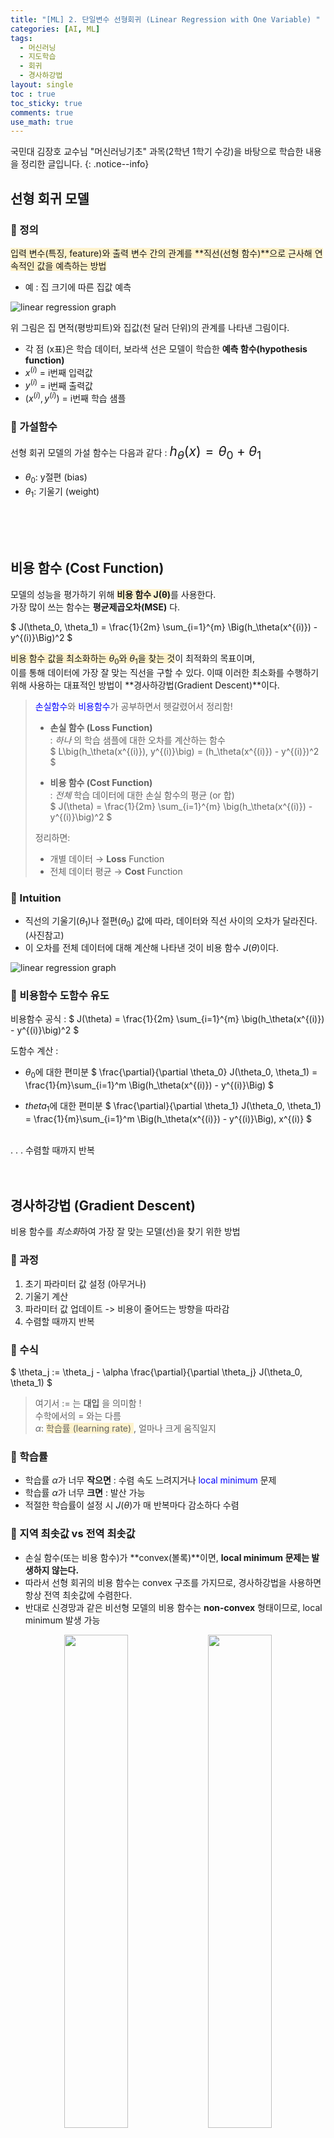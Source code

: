 ```yaml
---
title: "[ML] 2. 단일변수 선형회귀 (Linear Regression with One Variable) "
categories: [AI, ML]
tags:
  - 머신러닝
  - 지도학습
  - 회귀
  - 경사하강법
layout: single
toc : true
toc_sticky: true
comments: true
use_math: true
---
```


국민대 김장호 교수님 "머신러닝기초" 과목(2학년 1학기 수강)을 바탕으로 학습한 내용을 정리한 글입니다.
{: .notice--info}


## 선형 회귀 모델
### 🐾 정의
<span style="background-color: #fff3cd">입력 변수(특징, feature)와 출력 변수 간의 관계를 **직선(선형 함수)**으로 근사해 연속적인 값을 예측하는 방법 </span>
- 예 : 집 크기에 따른 집값 예측 



![linear regression graph](/assets/images/linear_regression_example.png)  

위 그림은 집 면적(평방피트)와 집값(천 달러 단위)의 관계를 나타낸 그림이다. 
- 각 점 (x표)은 학습 데이터, 보라색 선은 모델이 학습한 **예측 함수(hypothesis function)**
- $x^{(i)}$ = i번째 입력값 
- $y^{(i)}$ = i번째 출력값 
- $(x^{(i)}, y^{(i)})$ = i번째 학습 샘플


### 🐾 가설함수
선형 회귀 모델의 가설 함수는 다음과 같다 : 
<span style="font-size:150%"> $h_\theta(x) = \theta_0 + \theta_1$ </span>

- $\theta_0$: y절편 (bias)  
- $\theta_1$: 기울기 (weight)  

<br> 
<br> 
<br> 

## 비용 함수 (Cost Function)
모델의 성능을 평가하기 위해 <span style="background-color: #fff3cd">**비용 함수 J(θ)**</span>를 사용한다.
<br> 가장 많이 쓰는 함수는 **평균제곱오차(MSE)** 다.

$
J(\theta_0, \theta_1) = \frac{1}{2m} \sum_{i=1}^{m} \Big(h_\theta(x^{(i)}) - y^{(i)}\Big)^2
$

<span style="background-color: #fff3cd">비용 함수 값을 최소화하는 $\theta_0$와 $\theta_1$을 찾는 것</span>이 최적화의 목표이며,  
이를 통해 데이터에 가장 잘 맞는 직선을 구할 수 있다. 이때 이러한 최소화를 수행하기 위해 사용하는 대표적인 방법이 **경사하강법(Gradient Descent)**이다.

> <span style="color: blue">손실함수</span>와 <span style="color: blue">비용함수</span>가 공부하면서 헷갈렸어서 정리함! <br> 
> - **손실 함수 (Loss Function)**  
>   : _하나_ 의 학습 샘플에 대한 오차를 계산하는 함수  
>   $ L\big(h_\theta(x^{(i)}), y^{(i)}\big) = (h_\theta(x^{(i)}) - y^{(i)})^2 $
>
> - **비용 함수 (Cost Function)**  
>   : _전체_ 학습 데이터에 대한 손실 함수의 평균 (or 합)  
>   $ J(\theta) = \frac{1}{2m} \sum_{i=1}^{m} \big(h_\theta(x^{(i)}) - y^{(i)}\big)^2 $
>
> 정리하면:  
> - 개별 데이터 → **Loss**  Function
> - 전체 데이터 평균 → **Cost** Function


### 🐾 Intuition
- 직선의 기울기($\theta_1$)나 절편($\theta_0$) 값에 따라, 데이터와 직선 사이의 오차가 달라진다. (사진참고)
- 이 오차를 전체 데이터에 대해 계산해 나타낸 것이 비용 함수 $J(\theta)$이다.  

![linear regression graph](/assets/images/linear_regression_costf_example.png)  


### 🐾 비용함수 도함수 유도
비용함수 공식 :  $ J(\theta) = \frac{1}{2m} \sum_{i=1}^{m} \big(h_\theta(x^{(i)}) - y^{(i)}\big)^2 $

도함수 계산 : 
- $\theta_0$에 대한 편미분
$
\frac{\partial}{\partial \theta_0} J(\theta_0, \theta_1) 
= \frac{1}{m}\sum_{i=1}^m \Big(h_\theta(x^{(i)}) - y^{(i)}\Big)
$

- $theta_1$에 대한 편미분
$
\frac{\partial}{\partial \theta_1} J(\theta_0, \theta_1) 
= \frac{1}{m}\sum_{i=1}^m \Big(h_\theta(x^{(i)}) - y^{(i)}\Big)\, x^{(i)}
$
<br>
.
.
.
수렴할 때까지 반복

<br> 
<br> 
<br> 

## 경사하강법 (Gradient Descent)
비용 함수를 *최소화*하여 가장 잘 맞는 모델(선)을 찾기 위한 방법

### 🐾 과정
1. 초기 파라미터 값 설정 (아무거나)
2. 기울기 계산
3. 파라미터 값 업데이트 -> 비용이 줄어드는 방향을 따라감
4. 수렴할 때까지 반복


### 🐾 수식
$
\theta_j := \theta_j - \alpha \frac{\partial}{\partial \theta_j} J(\theta_0, \theta_1)
$

> 여기서 := 는 **대입** 을 의미함 ! <br> 수학에서의 = 와는 다름 <br>
> $\alpha$: <span style="background-color: #fff3cd">학습률 (learning rate) </span> , 얼마나 크게 움직일지
  

### 🐾 학습률
- 학습률 $\alpha$가 너무 **작으면** : 수렴 속도 느려지거나 <span style="color: blue">local minimum </span> 문제
- 학습률 $\alpha$가 너무 **크면** : 발산 가능
- 적절한 학습률이 설정 시 $J(\theta)$가 매 반복마다 감소하다 수렴

### 🐾 지역 최솟값 vs 전역 최솟값
- 손실 함수(또는 비용 함수)가 **convex(볼록)**이면, **local minimum 문제는 발생하지 않는다.**  
- 따라서 선형 회귀의 비용 함수는 convex 구조를 가지므로, 경사하강법을 사용하면 항상 전역 최솟값에 수렴한다.  
- 반대로 신경망과 같은 비선형 모델의 비용 함수는 **non-convex** 형태이므로, local minimum 발생 가능

 
<p align="center">
  <img src="/assets/images/gradient_descent.png" width="45%" />
  <img src="/assets/images/gradient_descent2.png" width="45%" />
</p>

<br> 
<br> 
<br> 

## 다양한 경사하강법  
### 🐾 배치 경사하강법 (Batch Gradient Descent)
- <span style="background-color: #fff3cd">모든 학습 데이터를 한꺼번에 사용해서 기울기(gradient)를 계산하고, 한 번 업데이트. </span> 
  - 즉, m개의 샘플을 다 합쳐서 평균 오차 방향을 구함 → 그 방향으로 $\theta\$를 조정  
- 장점 :
  - 수렴이 안정적, 정확도가 높음
- 단점 :
  - 데이터가 크면 계산량이 커져서 비효율적임
  - 속도가 느릴 수 있음

  
### 🐾 확률적 경사하강법 (Stochastic Gradient Descent, SGD)
- <span style="background-color: #fff3cd">한 번에 **하나 혹은 일부 훈련 샘플**만을 사용</span>하여 기울기를 계산하고 업데이트
- 장점 :
  - 계산 비용 절감
  - 대규모 데이터셋에도 O
- 단점 :
  - 매 업데이트마다 일부 데이터만 반영하기에 기울기 방향이 불안정하고, 노이즈가 많아서 들쭉날쭉할 수 있음. 
  - 수렴 속도가 느려지거나 local minimum 도달 어려울 수도
  <br>
- <u>단점 보완한 알고리즘</u>
  - **모멘텀(Momentum)**  
    - 이전 단계의 기울기를 일정 비율 반영하여 관성을 부여함
    - 불필요한 진동을 줄이고 더 빠른 수렴 가능  

  - **AdaGrad**  
    - 파라미터마다 학습률을 동적으로 조정함
    - 자주 업데이트되는 파라미터는 학습률을 줄이고, 드물게 업데이트되는 파라미터는 학습률을 크게 유지  

  - **이외에도 Adam 등이 있다고 한다 ~** 


### 🐾 미니배치 경사하강법 (Mini-batch Gradient Descent)
- <span style="background-color: #fff3cd">전체 데이터를 작게 나눈 **배치(예: 32개, 64개, 128개 샘플)** 단위로 나눠서</span> 기울기를 계산하고 업데이트하는 방법
- 장점 : 
  - 계산 효율성 조음
  - 안정적
- 단점 : 
  - 배치 크기를 잘 정해야함 (너무 크면 Batch처럼 느려지고 너무 작으면 SGD처럼 진동 심해질수도)
  

### 🐾 요약

| 방법 | 한 번에 쓰는 데이터 | 장점 | 단점 | 비유 |
|------|-----------------|------|------|------|
| **Batch** | 전체 데이터 | 수렴 안정적, 이론적 분석 용이 | 느림, 대규모 데이터 비효율적 | 전교생 점수 평균 내기 |
| **SGD** | 1개 샘플 | 빠름, 빅데이터 적합 | 진동 큼, 불안정 | 학생 1명만 보고 판단 |
| **Mini-batch** | 일부 샘플 (32~256) | 속도·안정성 균형, 실무 표준 | 배치 크기 선택이 중요 | 반 학생들 점수 평균 내기 |

![경사하강법들](https://encrypted-tbn0.gstatic.com/images?q=tbn:ANd9GcS0HbwglKYFGLozH4GBN69CTlocP5y6c5S0Og&s)

<br>
출처 : https://didalsgur.tistory.com/entry/SGD-Batch-miniBatch-%EA%B2%BD%EC%82%AC%ED%95%98%EA%B0%95%EB%B2%95-%EB%B9%84%EA%B5%90

<br>

    개인 공부 기록용 블로그입니다.
    오류나 틀린 부분이 있을 경우 언제든지 글이나 메일로 지적해주시면 감사하겠습니다! ☺

[맨 위로 이동하기](#){: .btn .btn--primary }{: .align-right}